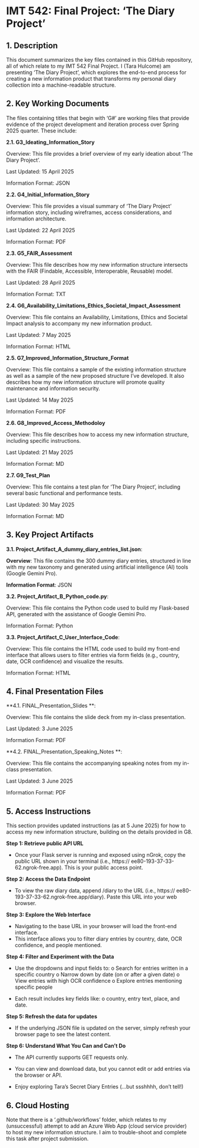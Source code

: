 # **IMT 542: Final Project: ‘The Diary Project’**

## **1. Description**

This document summarizes the key files contained in this GitHub repository, all of which relate to my IMT 542 Final Project. I (Tara Hulcome) am presenting ‘The Diary Project’, which explores the end-to-end process for creating a new information product that transforms my personal diary collection into a machine-readable structure.

## **2. Key Working Documents**

The files containing titles that begin with ‘G#’ are working files that provide evidence of the project development and iteration process over Spring 2025 quarter. These include:

**2.1. G3_Ideating_Information_Story**

Overview: This file provides a brief overview of my early ideation about ‘The Diary Project’.

Last Updated: 15 April 2025

Information Format: JSON

**2.2. G4_Initial_Information_Story**

Overview: This file provides a visual summary of ‘The Diary Project’ information story, including wireframes, access considerations, and information architecture.

Last Updated: 22 April 2025

Information Format: PDF

**2.3. G5_FAIR_Assessment**

Overview: This file describes how my new information structure intersects with the FAIR (Findable, Accessible, Interoperable, Reusable) model. 

Last Updated: 28 April 2025

Information Format: TXT

**2.4. G6_Availability_Limitations_Ethics_Societal_Impact_Assessment**

Overview: This file contains an Availability, Limitations, Ethics and Societal Impact analysis to accompany my new information product.

Last Updated: 7 May 2025

Information Format: HTML

**2.5. G7_Improved_Information_Structure_Format**

Overview: This file contains a sample of the existing information structure as well as a sample of the new proposed structure I’ve developed. It also describes how my new information structure will promote quality maintenance and information security.

Last Updated: 14 May 2025

Information Format: PDF

**2.6. G8_Improved_Access_Methodoloy**

Overview: This file describes how to access my new information structure, including specific instructions.

Last Updated: 21 May 2025

Information Format: MD

**2.7. G9_Test_Plan**

Overview: This file contains a test plan for ‘The Diary Project’, including several basic functional and performance tests.

Last Updated: 30 May 2025

Information Format: MD

## **3. Key Project Artifacts**

**3.1. Project_Artifact_A_dummy_diary_entries_list.json**:  

**Overview**: This file contains the 300 dummy diary entries, structured in line with my new taxonomy and generated using artificial intelligence (AI) tools (Google Gemini Pro).

**Information Format**: JSON

**3.2. Project_Artifact_B_Python_code.py**: 

Overview: This file contains the Python code used to build my Flask-based API, generated with the assistance of Google Gemini Pro.

Information Format: Python

**3.3. Project_Artifact_C_User_Interface_Code**:

Overview: This file contains the HTML code used to build my front-end interface that allows users to filter entries via form fields (e.g., country, date, OCR confidence) and visualize the results.

Information Format: HTML

## **4. Final Presentation Files**

**4.1. FINAL_Presentation_Slides **:

Overview: This file contains the slide deck from my in-class presentation.

Last Updated: 3 June 2025

Information Format: PDF

**4.2. FINAL_Presentation_Speaking_Notes **:

Overview: This file contains the accompanying speaking notes from my in-class presentation.

Last Updated: 3 June 2025

Information Format: PDF

## **5. Access Instructions**

This section provides updated instructions (as at 5 June 2025) for how to access my new information structure, building on the details provided in G8.

**Step 1: Retrieve public API URL**

-	Once your Flask server is running and exposed using nGrok, copy the public URL shown in your terminal (i.e., https:// ee80-193-37-33-62.ngrok-free.app). This is your public access point.

**Step 2: Access the Data Endpoint**

-	To view the raw diary data, append /diary to the URL (i.e., https:// ee80-193-37-33-62.ngrok-free.app/diary). Paste this URL into your web browser.

**Step 3: Explore the Web Interface**

-	Navigating to the base URL in your browser will load the front-end interface.
-	This interface allows you to filter diary entries by country, date, OCR confidence, and people mentioned.

**Step 4: Filter and Experiment with the Data**

-	Use the dropdowns and input fields to:
o	Search for entries written in a specific country
o	Narrow down by date (on or after a given date)
o	View entries with high OCR confidence
o	Explore entries mentioning specific people

-	Each result includes key fields like:
o	country, entry text, place, and date.

**Step 5: Refresh the data for updates**

-	If the underlying JSON file is updated on the server, simply refresh your browser page to see the latest content.

**Step 6: Understand What You Can and Can’t Do**

-	The API currently supports GET requests only.

-	You can view and download data, but you cannot edit or add entries via the browser or API.

-	Enjoy exploring Tara’s Secret Diary Entries (…but ssshhhh, don’t tell!)

## **6. Cloud Hosting**

Note that there is a ‘.github/workflows’ folder, which relates to my (unsuccessful) attempt to add an Azure Web App (cloud service provider) to host my new information structure. I aim to trouble-shoot and complete this task after project submission.
